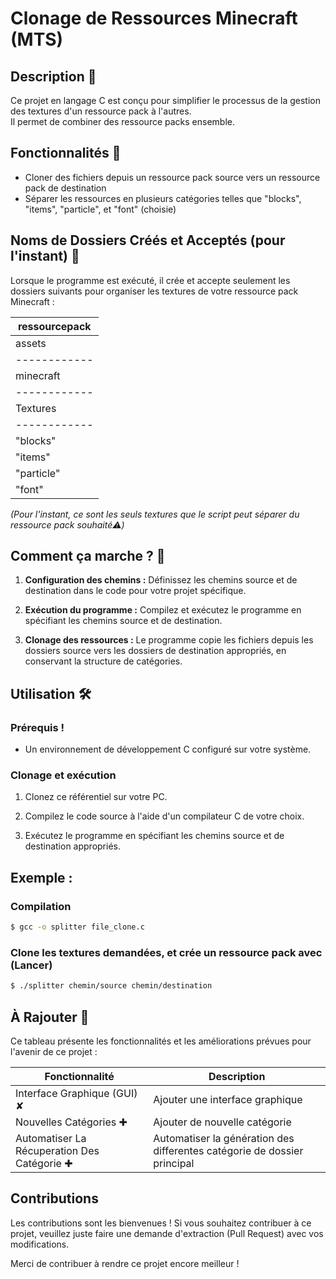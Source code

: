 # Clonage de Ressources Minecraft (MTS)

## Description 📄

Ce projet en langage C est conçu pour simplifier le processus de la gestion des textures d'un ressource pack à l'autres.  
Il permet de combiner des ressource packs ensemble.

## Fonctionnalités 🚀

- Cloner des fichiers depuis un ressource pack source vers un ressource pack de destination
- Séparer les ressources en plusieurs catégories telles que "blocks", "items", "particle", et "font" (choisie)

## Noms de Dossiers Créés et Acceptés (pour l'instant) 📂

Lorsque le programme est exécuté, il crée et accepte seulement les dossiers suivants pour organiser les textures de votre ressource pack Minecraft :

| ressourcepack    |
|------------|
| assets    |
|------------|
| minecraft    |
|------------|
| Textures    |
|------------|
| "blocks"   |
| "items"    |
| "particle" |
| "font"     |
  
*(Pour l'instant, ce sont les seuls textures que le script peut séparer du ressource pack souhaité⚠️)*

## Comment ça marche ? 🎯

1. **Configuration des chemins :** Définissez les chemins source et de destination dans le code pour votre projet spécifique.

2. **Exécution du programme :** Compilez et exécutez le programme en spécifiant les chemins source et de destination.

3. **Clonage des ressources :** Le programme copie les fichiers depuis les dossiers source vers les dossiers de destination appropriés, en conservant la structure de catégories.

## Utilisation 🛠️

### Prérequis !

- Un environnement de développement C configuré sur votre système.

### Clonage et exécution

1. Clonez ce référentiel sur votre PC.

2. Compilez le code source à l'aide d'un compilateur C de votre choix.

3. Exécutez le programme en spécifiant les chemins source et de destination appropriés.

## Exemple :

### Compilation

```bash
$ gcc -o splitter file_clone.c
```

### Clone les textures demandées, et crée un ressource pack avec (Lancer)

```bash
$ ./splitter chemin/source chemin/destination
```

## À Rajouter 📝

Ce tableau présente les fonctionnalités et les améliorations prévues pour l'avenir de ce projet :

| Fonctionnalité           | Description                                                                                              |
|--------------------------|----------------------------------------------------------------------------------------------------------|
| Interface Graphique (GUI) ✘| Ajouter une interface graphique   |
| Nouvelles Catégories ✚   | Ajouter de nouvelle catégorie     |
| Automatiser La Récuperation Des Catégorie ✚ | Automatiser la génération des differentes catégorie de dossier principal    |

## Contributions

Les contributions sont les bienvenues ! Si vous souhaitez contribuer à ce projet, veuillez juste faire une demande d'extraction (Pull Request) avec vos modifications.

Merci de contribuer à rendre ce projet encore meilleur !
